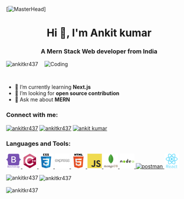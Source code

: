 [![MasterHead](https://www.pramukhdigital.com/wp-content/uploads/2018/07/New-PNC-Animated-Banners.gif)]

<h1 align="center">Hi 👋, I'm Ankit kumar</h1>
<h3 align="center">A Mern Stack Web developer from India</h3>
<img align="right" alt ="Coding" width="400" src="https://c.tenor.com/NOYF3f82b_gAAAAC/programmer.gif">

<p align="left"> <img src="https://komarev.com/ghpvc/?username=ankitkr437&label=Profile%20views&color=0e75b6&style=flat" alt="ankitkr437" /> </p>

<p align="left"> <a href="https://twitter.com/" target="blank"><img src="https://img.shields.io/twitter/follow/?logo=twitter&style=for-the-badge" alt="" /></a> </p>

- 🌱 I’m currently learning **Next.js**
- 🤝 I’m looking for **open source contribution**
- 💬 Ask me about **MERN**

<h3 align="left">Connect with me:</h3>
<p align="left">
<a href="https://dev.to/ankitkr437" target="blank"><img align="center" src="https://raw.githubusercontent.com/rahuldkjain/github-profile-readme-generator/master/src/images/icons/Social/devto.svg" alt="ankitkr437" height="30" width="40" /></a>
<a href="https://www.leetcode.com/ankitkr437" target="blank"><img align="center" src="https://raw.githubusercontent.com/rahuldkjain/github-profile-readme-generator/master/src/images/icons/Social/leet-code.svg" alt="ankitkr437" height="30" width="40" /></a>
<a href="https://auth.geeksforgeeks.org/user/ankitloharshi/" target="blank"><img align="center" src="https://raw.githubusercontent.com/rahuldkjain/github-profile-readme-generator/master/src/images/icons/Social/geeks-for-geeks.svg" alt="ankit kumar" height="30" width="40" /></a>
</p>

<h3 align="left">Languages and Tools:</h3>
<p align="left"> <a href="https://getbootstrap.com" target="_blank" rel="noreferrer"> <img src="https://raw.githubusercontent.com/devicons/devicon/master/icons/bootstrap/bootstrap-plain-wordmark.svg" alt="bootstrap" width="40" height="40"/> </a> <a href="https://www.w3schools.com/cpp/" target="_blank" rel="noreferrer"> <img src="https://raw.githubusercontent.com/devicons/devicon/master/icons/cplusplus/cplusplus-original.svg" alt="cplusplus" width="40" height="40"/> </a> <a href="https://www.w3schools.com/css/" target="_blank" rel="noreferrer"> <img src="https://raw.githubusercontent.com/devicons/devicon/master/icons/css3/css3-original-wordmark.svg" alt="css3" width="40" height="40"/> </a> <a href="https://expressjs.com" target="_blank" rel="noreferrer"> <img src="https://raw.githubusercontent.com/devicons/devicon/master/icons/express/express-original-wordmark.svg" alt="express" width="40" height="40"/> </a> <a href="https://www.w3.org/html/" target="_blank" rel="noreferrer"> <img src="https://raw.githubusercontent.com/devicons/devicon/master/icons/html5/html5-original-wordmark.svg" alt="html5" width="40" height="40"/> </a> <a href="https://developer.mozilla.org/en-US/docs/Web/JavaScript" target="_blank" rel="noreferrer"> <img src="https://raw.githubusercontent.com/devicons/devicon/master/icons/javascript/javascript-original.svg" alt="javascript" width="40" height="40"/> </a> <a href="https://www.mongodb.com/" target="_blank" rel="noreferrer"> <img src="https://raw.githubusercontent.com/devicons/devicon/master/icons/mongodb/mongodb-original-wordmark.svg" alt="mongodb" width="40" height="40"/> </a> <a href="https://nodejs.org" target="_blank" rel="noreferrer"> <img src="https://raw.githubusercontent.com/devicons/devicon/master/icons/nodejs/nodejs-original-wordmark.svg" alt="nodejs" width="40" height="40"/> </a> <a href="https://postman.com" target="_blank" rel="noreferrer"> <img src="https://www.vectorlogo.zone/logos/getpostman/getpostman-icon.svg" alt="postman" width="40" height="40"/> </a> <a href="https://reactjs.org/" target="_blank" rel="noreferrer"> <img src="https://raw.githubusercontent.com/devicons/devicon/master/icons/react/react-original-wordmark.svg" alt="react" width="40" height="40"/> </a> </p>

<p><img align="left" src="https://github-readme-stats.vercel.app/api/top-langs?username=ankitkr437&show_icons=true&locale=en&layout=compact" alt="ankitkr437" /></p>

<p>&nbsp;<img align="center" src="https://github-readme-stats.vercel.app/api?username=ankitkr437&show_icons=true&locale=en" alt="ankitkr437" /></p>

<p><img align="center" src="https://github-readme-streak-stats.herokuapp.com/?user=ankitkr437&" alt="ankitkr437" /></p>
